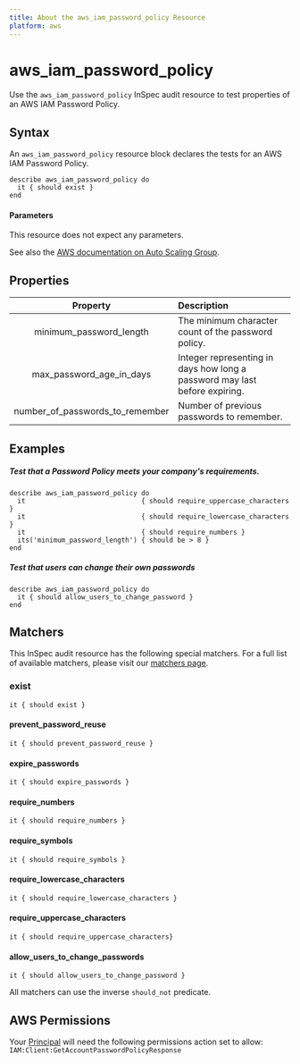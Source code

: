 ```yaml
---
title: About the aws_iam_password_policy Resource
platform: aws
---
```


# aws\_iam\_password\_policy

Use the `aws_iam_password_policy` InSpec audit resource to test properties of an AWS IAM Password Policy.

## Syntax

An `aws_iam_password_policy` resource block declares the tests for an AWS IAM Password Policy.

    describe aws_iam_password_policy do
      it { should exist }
    end
    
#### Parameters

This resource does not expect any parameters.

See also the [AWS documentation on Auto Scaling Group](https://docs.aws.amazon.com/autoscaling/ec2/userguide/AutoScalingGroup.html).

## Properties

| Property | Description |
| :---: | :--- |
|minimum\_password\_length           | The minimum character count of the password policy. |
|max\_password\_age\_in\_days        | Integer representing in days how long a password may last before expiring.|
|number\_of\_passwords\_to\_remember | Number of previous passwords to remember. |

## Examples

##### Test that a Password Policy meets your company's requirements.
    describe aws_iam_password_policy do
      it                             { should require_uppercase_characters }
      it                             { should require_lowercase_characters }
      it                             { should require_numbers }
      its('minimum_password_length') { should be > 8 }
    end

##### Test that users can change their own passwords 

    describe aws_iam_password_policy do
      it { should allow_users_to_change_password }
    end
    
## Matchers

This InSpec audit resource has the following special matchers. For a full list of available matchers, please visit our [matchers page](https://www.inspec.io/docs/reference/matchers/).

### exist
    it { should exist }
        
#### prevent\_password\_reuse
    it { should prevent_password_reuse }
    
#### expire\_passwords 
    it { should expire_passwords }

#### require\_numbers   
    it { should require_numbers }

#### require\_symbols
    it { should require_symbols }

#### require\_lowercase\_characters
    it { should require_lowercase_characters }

#### require\_uppercase\_characters
    it { should require_uppercase_characters}

#### allow\_users\_to\_change\_passwords
    it { should allow_users_to_change_password }
    
All matchers can use the inverse `should_not` predicate.

## AWS Permissions

Your [Principal](https://docs.aws.amazon.com/IAM/latest/UserGuide/intro-structure.html#intro-structure-principal) will need the following permissions action set to allow: `IAM:Client:GetAccountPasswordPolicyResponse`
